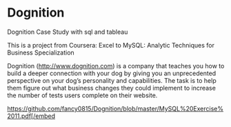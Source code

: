 # Dognition
Dognition Case Study with sql and tableau


This is a project from Coursera: Excel to MySQL: Analytic Techniques for Business Specialization

Dognition (http://www.dognition.com) is a company that teaches you how to build a deeper connection with your dog by giving you an unprecedented perspective on your dog’s personality and capabilities. The task is to help them figure out what business changes they could implement to increase the number of tests users complete on their website.


https://github.com/fancy0815/Dognition/blob/master/MySQL%20Exercise%2011.pdf[/embed
